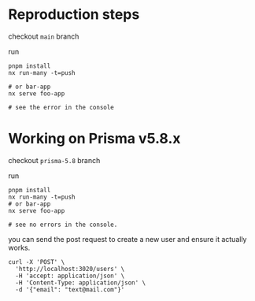 # Reproduction steps

checkout `main` branch

run 
```shell
pnpm install
nx run-many -t=push

# or bar-app
nx serve foo-app

# see the error in the console
```

# Working on Prisma v5.8.x 

checkout `prisma-5.8` branch

run

```shell
pnpm install
nx run-many -t=push
# or bar-app
nx serve foo-app

# see no errors in the console.
```
you can send the post request to create a new user and ensure it actually works.
```shell
curl -X 'POST' \
  'http://localhost:3020/users' \
  -H 'accept: application/json' \
  -H 'Content-Type: application/json' \
  -d '{"email": "text@mail.com"}'
```
